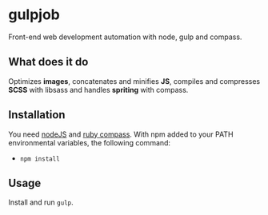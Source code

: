 gulpjob
=======

Front-end web development automation with node, gulp and compass.

What does it do
---------------
Optimizes __images__, concatenates and minifies __JS__, compiles and compresses __SCSS__ with libsass and handles __spriting__ with compass.

Installation
------------

You need [nodeJS](http://nodejs.org/download/) and [ruby compass](http://compass-style.org/install/). With npm added to your PATH environmental variables, the following command:

- ```npm install```

Usage
-----
Install and run ```gulp```.
